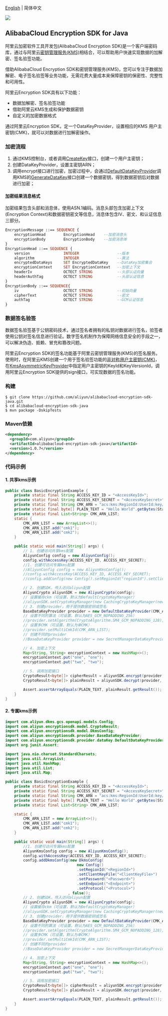 [English](README.md) | 简体中文

![](https://aliyunsdk-pages.alicdn.com/icons/AlibabaCloud.svg)

## AlibabaCloud Encryption SDK for Java

阿里云加密软件工具开发包(AlibabaCloud Encryption SDK)是一个客户端密码库，通过与阿里云[密钥管理服务(KMS)](https://www.aliyun.com/product/kms)相结合，可以帮助用户快速实现数据的加解密、签名验签功能。

借助AlibabaCloud Encryption SDK和密钥管理服务(KMS)，您可以专注于数据加解密、电子签名验签等业务功能，无需花费大量成本来保障密钥的保密性、完整性和可用性。

阿里云Encryption SDK具有以下功能：

- 数据加解密、签名验签功能
- 借助阿里云KMS生成和保护数据密钥
- 自定义的加密数据格式

通过阿里云Encryption SDK，定一个DataKeyProvider，设置相应的KMS 用户主密钥(CMK)，就可以对数据进行加解密操作。

### 加密流程

1. 通过KMS控制台，或者调用[CreateKey](https://help.aliyun.com/document_detail/28947.html)接口，创建一个用户主密钥；
2. 创建DataKeyProvider，设置主密钥ARN；
3. 调用encrypt接口进行加密，加密过程中，会通过[DefaultDataKeyProvider](https://github.com/aliyun/alibabacloud-encryption-sdk-java/src/main/java/com/aliyun/encryptionsdk/provider/dataKey/DefaultDataKeyProvider.java)调用KMS的[GenerateDataKey](https://help.aliyun.com/document_detail/28948.html)接口创建一个数据密钥，得到数据密钥后对数据进行加密；

#### 加密结果消息格式

加密结果包含头部和消息体，使用ASN.1编码。消息头部包含加密上下文(Encryption Context)和数据密钥密文等信息，消息体包含IV、密文、和认证信息三部分。

```asn1
EncryptionMessage ::== SEQUENCE {
	encryptionHead        EncryptionHead    --加密消息头
	encryptionBody        EncryptionBody    --加密消息体
}
EncryptionHead ::== SEQUENCE {
	version               INTEGER                 --版本
	algorithm             INTEGER                 --算法
	encryptedDataKeys     SET EncryptedDataKey    --DataKey加密集合
	encryptionContext     SET EncryptionContext   --加密上下文
	headerIv              OCTECT STRING           --头部认证向量
	headerAuthTag         OCTECT STRING           --头部认证信息
}
EncryptionBody ::== SEQUENCE{
	iv                    OCTECT STRING           --初始向量
	cipherText            OCTECT STRING           --密文
	authTag               OCTECT STRING           --GCM认证信息
}
```

### 数据签名验签

数据签名验签基于公钥密码技术，通过签名者拥有的私钥对数据进行签名，验签者使用公钥对签名信息进行验证。数字签名机制作为保障网络信息安全的手段之一，可以解决伪造、抵赖、冒充和篡改问题。

阿里云Encryption SDK的签名功能基于阿里云密钥管理服务(KMS)的签名服务。使用时，在阿里云KMS创建一个用于签名验签功能的[非对称用户主密钥(CMK)](https://help.aliyun.com/document_detail/148147.html)，在[KmsAsymmetricKeyProvider](https://github.com/aliyun/alibabacloud-encryption-sdk-java/src/main/java/com/aliyun/encryptionsdk/provider/KmsAsymmetricKeyProvider.java)中指定用户主密钥的KeyId和KeyVersionId，调用阿里云Encryption SDK提供的sign接口，可实现数据的签名功能。

### 构建

```shell
$ git clone https://github.com/aliyun/alibabacloud-encryption-sdk-java.git
$ cd alibabacloud-encryption-sdk-java
$ mvn package -DskipTests
```

### Maven依赖

```xml
<dependency>
  <groupId>com.aliyun</groupId>
  <artifactId>alibabacloud-encryption-sdk-java</artifactId>
  <version>1.0.7</version>
</dependency>
```

### 代码示例

#### 1. 共享kms示例
```java
public class BasicEncryptionExample {
    private static final String ACCESS_KEY_ID = "<AccessKeyId>";
    private static final String ACCESS_KEY_SECRET = "<AccessKeySecret>";
    private static final String CMK_ARN = "acs:kms:RegionId:UserId:key/CmkId";
    private static final byte[] PLAIN_TEXT = "Hello World".getBytes(StandardCharsets.UTF_8);
    private static final List<String> CMK_ARN_LIST;
    static {
        CMK_ARN_LIST = new ArrayList<>();
        CMK_ARN_LIST.add("cmk1");
        CMK_ARN_LIST.add("cmk2");
    }

    public static void main(String[] args) {
        // 1. 创建访问共享kms配置
        AliyunConfig config = new AliyunConfig();
        config.withAccessKey(ACCESS_KEY_ID, ACCESS_KEY_SECRET);
        //1. 创建可访问专属kms配置
        //AliyunConfig config = new AliyunKmsConfig();
        //config.withAccessKey(ACCESS_KEY_ID, ACCESS_KEY_SECRET);
        //config.addConfig(new Config().setRegionId("regionId").setClientKeyFile("clientKeyFile").setPassword("password").setEndpoint("endpoint").setProtocol("protocol"));      

        // 2. 创建SDK，传入访问aliyun配置
        AliyunCrypto aliyunSDK = new AliyunCrypto(config);
        // 设置缓存ckm（可设置，默认为DefaultCryptoKeyManager）
        //aliyunSDK.setCryptoKeyManager(new CachingCryptoKeyManager(new LocalDataKeyMaterialCache()));
        // 3. 创建provider，用于提供数据密钥或签名
        BaseDataKeyProvider provider = new DefaultDataKeyProvider(CMK_ARN);
        // 设置不同的算法（可设置，默认为AES_GCM_NOPADDING_256）
        //provider.setAlgorithm(CryptoAlgorithm.SM4_GCM_NOPADDING_128);
        // 设置多CMK（可设置，默认为单CMK）
        //provider.setMultiCmkId(CMK_ARN_LIST);
        // 创建不同的provider
        //BaseDataKeyProvider provider = new SecretManagerDataKeyProvider(CMK_ID, "dataKeySecretName");

        // 4. 加密上下文
        Map<String, String> encryptionContext = new HashMap<>();
        encryptionContext.put("one", "one");
        encryptionContext.put("two", "two");

        // 5. 调用加密接口
        CryptoResult<byte[]> cipherResult = aliyunSDK.encrypt(provider, PLAIN_TEXT, encryptionContext);
        CryptoResult<byte[]> plainResult = aliyunSDK.decrypt(provider, cipherResult.getResult());

        Assert.assertArrayEquals(PLAIN_TEXT, plainResult.getResult());
    }
}
```
#### 2. 专属kms示例
```java
import com.aliyun.dkms.gcs.openapi.models.Config;
import com.aliyun.encryptionsdk.model.CryptoResult;
import com.aliyun.encryptionsdk.model.DkmsConfig;
import com.aliyun.encryptionsdk.provider.BaseDataKeyProvider;
import com.aliyun.encryptionsdk.provider.dataKey.DefaultDataKeyProvider;
import org.junit.Assert;

import java.nio.charset.StandardCharsets;
import java.util.ArrayList;
import java.util.HashMap;
import java.util.List;
import java.util.Map;

public class BasicEncryptionExample {
    private static final String ACCESS_KEY_ID = "<AccessKeyId>";
    private static final String ACCESS_KEY_SECRET = "<AccessKeySecret>";
    private static final String CMK_ARN = "acs:kms:RegionId:UserId:key/CmkId";
    private static final byte[] PLAIN_TEXT = "Hello World".getBytes(StandardCharsets.UTF_8);
    private static final List<String> CMK_ARN_LIST;

    static {
        CMK_ARN_LIST = new ArrayList<>();
        CMK_ARN_LIST.add("cmk1");
        CMK_ARN_LIST.add("cmk2");
    }

    public static void main(String[] args) {
        //1. 创建可访问专属kms配置
        AliyunKmsConfig config = new AliyunKmsConfig();
        config.withAccessKey(ACCESS_KEY_ID, ACCESS_KEY_SECRET);
        config.addDkmsConfig(new DkmsConfig(
                                new Config()
                                .setRegionId("<RegionId>")
                                .setClientKeyFile("<ClientKeyFile>")
                                .setPassword("<Password>")
                                .setEndpoint("<Endpoint>")
                                .setProtocol("<Protocol>")
                            , false));
        // 2. 创建SDK，传入访问aliyun配置
        AliyunCrypto aliyunSDK = new AliyunCrypto(config);
        // 设置缓存ckm（可设置，默认为DefaultCryptoKeyManager）
        //aliyunSDK.setCryptoKeyManager(new CachingCryptoKeyManager(new LocalDataKeyMaterialCache()));
        // 3. 创建provider，用于提供数据密钥或签名
        BaseDataKeyProvider provider = new DefaultDataKeyProvider(CMK_ARN);
        // 设置不同的算法（可设置，默认为AES_GCM_NOPADDING_256）
        //provider.setAlgorithm(CryptoAlgorithm.SM4_GCM_NOPADDING_128);
        // 设置多CMK（可设置，默认为单CMK）
        //provider.setMultiCmkId(CMK_ARN_LIST);
        // 创建不同的provider
        //BaseDataKeyProvider provider = new SecretManagerDataKeyProvider(CMK_ID, "dataKeySecretName");

        // 4. 加密上下文
        Map<String, String> encryptionContext = new HashMap<>();
        encryptionContext.put("one", "one");
        encryptionContext.put("two", "two");

        // 5. 调用加密接口
        CryptoResult<byte[]> cipherResult = aliyunSDK.encrypt(provider, PLAIN_TEXT, encryptionContext);
        CryptoResult<byte[]> plainResult = aliyunSDK.decrypt(provider, cipherResult.getResult());

        Assert.assertArrayEquals(PLAIN_TEXT, plainResult.getResult());
    }
}
```